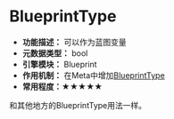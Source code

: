 # BlueprintType

- **功能描述：**  可以作为蓝图变量
- **元数据类型：** bool
- **引擎模块：** Blueprint
- **作用机制：** 在Meta中增加[BlueprintType](#Meta_Blueprint_BlueprintType)
- **常用程度：★★★★★**

和其他地方的BlueprintType用法一样。